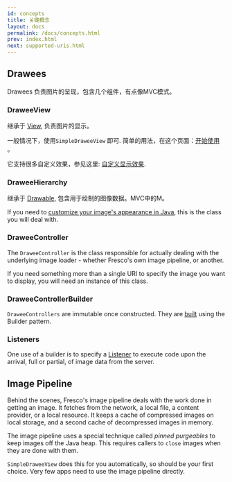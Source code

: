 ```yaml
---
id: concepts
title: 关键概念
layout: docs
permalink: /docs/concepts.html
prev: index.html
next: supported-uris.html
---
```


## Drawees

Drawees 负责图片的呈现，包含几个组件，有点像MVC模式。

### DraweeView

继承于 [View](http://developer.android.com/reference/android/view/View.html), 负责图片的显示。

一般情况下，使用`SimpleDraweeView` 即可. 简单的用法，在这个页面：[开始使用](index.html) 。

它支持很多自定义效果，参见这里: [自定义显示效果](using-drawees-xml.html).

### DraweeHierarchy

继承于 [Drawable](http://developer.android.com/reference/android/widget/Drawable.html), 包含用于绘制的图像数据。MVC中的M。

If you need to [customize your image's appearance in Java](using-drawees-code.html), this is the class you will deal with.

### DraweeController

The `DraweeController` is the class responsible for actually dealing with the underlying image loader - whether Fresco's own image pipeline, or another.

If you need something more than a single URI to specify the image you want to display, you will need an instance of this class.

### DraweeControllerBuilder

`DraweeControllers` are immutable once constructed. They are [built](using-controllerbuilder.html) using the Builder pattern.

### Listeners

One use of a builder is to specify a [Listener](listening-download-events.html) to execute code upon the arrival, full or partial, of image data from the server.

## Image Pipeline

Behind the scenes, Fresco's image pipeline deals with the work done in getting an image. It fetches from the network, a local file, a content provider, or a local resource. It keeps a cache of compressed images on local storage, and a second cache of decompressed images in memory.

The image pipeline uses a special technique called *pinned purgeables* to keep images off the Java heap. This requires callers to `close` images when they are done with them.  

`SimpleDraweeView` does this for you automatically, so should be your first choice. Very few apps need to use the image pipeline directly.
